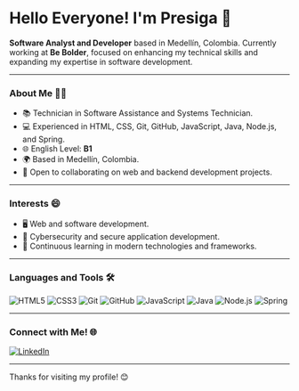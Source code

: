 # Hello Everyone! I'm Presiga 👋

**Software Analyst and Developer** based in Medellín, Colombia. Currently working at **Be Bolder**, focused on enhancing my technical skills and expanding my expertise in software development.

---

### About Me 🧑‍💻

- 📚 Technician in Software Assistance and Systems Technician.
- 💻 Experienced in HTML, CSS, Git, GitHub, JavaScript, Java, Node.js, and Spring.
- 🌐 English Level: **B1**
- 🌍 Based in Medellín, Colombia.
- 🤝 Open to collaborating on web and backend development projects.

---

### Interests 😄

- 🖥️ Web and software development.
- 🔐 Cybersecurity and secure application development.
- 🚀 Continuous learning in modern technologies and frameworks.

---

### Languages and Tools 🛠️

![HTML5](https://img.shields.io/badge/-HTML5-E34F26?style=flat&logo=html5&logoColor=white)
![CSS3](https://img.shields.io/badge/-CSS3-1572B6?style=flat&logo=css3&logoColor=white)
![Git](https://img.shields.io/badge/-Git-F05032?style=flat&logo=git&logoColor=white)
![GitHub](https://img.shields.io/badge/-GitHub-181717?style=flat&logo=github&logoColor=white)
![JavaScript](https://img.shields.io/badge/-JavaScript-F7DF1E?style=flat&logo=javascript&logoColor=black)
![Java](https://img.shields.io/badge/-Java-007396?style=flat&logo=java&logoColor=white)
![Node.js](https://img.shields.io/badge/-Node.js-339933?style=flat&logo=node.js&logoColor=white)
![Spring](https://img.shields.io/badge/-Spring-6DB33F?style=flat&logo=spring&logoColor=white)

---

### Connect with Me! 🌐

[![LinkedIn](https://img.shields.io/badge/LinkedIn-0077B5?style=flat&logo=linkedin&logoColor=white)](https://www.linkedin.com/in/sebastian-presiga-pati%C3%B1o-8a736b329/)

---

Thanks for visiting my profile! 😊
